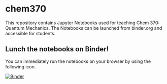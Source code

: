 # chem370

This repository contains Jupyter Notebooks used for teaching Chem 370: Quantum Mechanics. The Notebooks can be launched from binder.org and accessible for students.

## Lunch the notebooks on Binder! 
You can immediately run the notebooks on your browser by using the following icon.

[![Binder](https://mybinder.org/badge_logo.svg)](https://mybinder.org/v2/gh/ffangliu/chem370/main)
